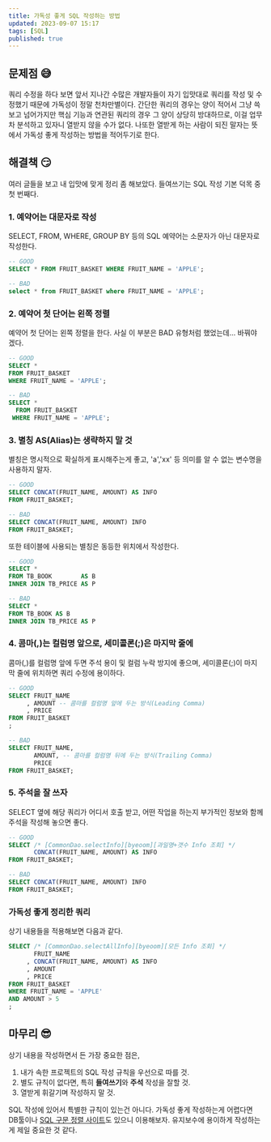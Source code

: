 ```yaml
---
title: 가독성 좋게 SQL 작성하는 방법
updated: 2023-09-07 15:17
tags: [SQL]
published: true
---
```


## 문제점 &#128517;
쿼리 수정을 하다 보면 앞서 지나간 수많은 개발자들이 자기 입맛대로 쿼리를 작성 및 수정했기 때문에 가독성이 정말 천차만별이다. 간단한 쿼리의 경우는 양이 적어서 그냥 쓱 보고 넘어가지만 핵심 기능과 연관된 쿼리의 경우 그 양이 상당히 방대하므로, 이걸 업무차 분석하고 있자니 열받지 않을 수가 없다. 나또한 열받게 하는 사람이 되진 말자는 뜻에서 가독성 좋게 작성하는 방법을 적어두기로 한다.



## 해결책 &#128527;
여러 글들을 보고 내 입맛에 맞게 정리 좀 해보았다. 들여쓰기는 SQL 작성 기본 덕목 중 첫 번째다.

### 1. 예약어는 대문자로 작성
SELECT, FROM, WHERE, GROUP BY 등의 SQL 예약어는 소문자가 아닌 대문자로 작성한다.
```SQL
-- GOOD
SELECT * FROM FRUIT_BASKET WHERE FRUIT_NAME = 'APPLE';

-- BAD
select * from FRUIT_BASKET where FRUIT_NAME = 'APPLE';
```

### 2. 예약어 첫 단어는 왼쪽 정렬
예약어 첫 단어는 왼쪽 정렬을 한다. 사실 이 부분은 BAD 유형처럼 했었는데... 바꿔야겠다.
```SQL
-- GOOD
SELECT * 
FROM FRUIT_BASKET 
WHERE FRUIT_NAME = 'APPLE';

-- BAD
SELECT * 
  FROM FRUIT_BASKET 
 WHERE FRUIT_NAME = 'APPLE';
```

### 3. 별칭 AS(Alias)는 생략하지 말 것
별칭은 명시적으로 확실하게 표시해주는게 좋고, 'a','xx' 등 의미를 알 수 없는 변수명을 사용하지 말자.
```SQL
-- GOOD
SELECT CONCAT(FRUIT_NAME, AMOUNT) AS INFO 
FROM FRUIT_BASKET;

-- BAD
SELECT CONCAT(FRUIT_NAME, AMOUNT) INFO
FROM FRUIT_BASKET;
```
또한 테이블에 사용되는 별칭은 동등한 위치에서 작성한다.
```SQL
-- GOOD
SELECT *
FROM TB_BOOK        AS B
INNER JOIN TB_PRICE AS P

-- BAD
SELECT *
FROM TB_BOOK AS B
INNER JOIN TB_PRICE AS P
```

### 4. 콤마(,)는 컬럼명 앞으로, 세미콜론(;)은 마지막 줄에
콤마(,)를 컬럼명 앞에 두면 주석 용이 및 컬럼 누락 방지에 좋으며, 세미콜론(;)이 마지막 줄에 위치하면 쿼리 수정에 용이하다. 
```SQL
-- GOOD
SELECT FRUIT_NAME
     , AMOUNT -- 콤마를 컬럼명 앞에 두는 방식(Leading Comma)
     , PRICE
FROM FRUIT_BASKET
;

-- BAD
SELECT FRUIT_NAME,
       AMOUNT, -- 콤마를 컬럼명 뒤에 두는 방식(Trailing Comma)
       PRICE
FROM FRUIT_BASKET;
```

### 5. 주석을 잘 쓰자
SELECT 옆에 해당 쿼리가 어디서 호출 받고, 어떤 작업을 하는지 부가적인 정보와 함께 주석을 작성해 놓으면 좋다.
```SQL
-- GOOD
SELECT /* [CommonDao.selectInfo][byeoom][과일명+갯수 Info 조회] */
       CONCAT(FRUIT_NAME, AMOUNT) AS INFO 
FROM FRUIT_BASKET;

-- BAD
SELECT CONCAT(FRUIT_NAME, AMOUNT) INFO
FROM FRUIT_BASKET;
```

### 가독성 좋게 정리한 쿼리
상기 내용들을 적용해보면 다음과 같다.
```SQL
SELECT /* [CommonDao.selectAllInfo][byeoom][모든 Info 조회] */
       FRUIT_NAME
     , CONCAT(FRUIT_NAME, AMOUNT) AS INFO
     , AMOUNT
     , PRICE
FROM FRUIT_BASKET
WHERE FRUIT_NAME = 'APPLE'
AND AMOUNT > 5
;
```


## 마무리 &#128526;
상기 내용을 작성하면서 든 가장 중요한 점은,
 1. 내가 속한 프로젝트의 SQL 작성 규칙을 우선으로 따를 것.
 2. 별도 규칙이 없다면, 특히 **들여쓰기**와 **주석** 작성을 잘할 것.
 3. 열받게 휘갈기며 작성하지 말 것.

SQL 작성에 있어서 특별한 규칙이 있는건 아니다. 가독성 좋게 작성하는게 어렵다면 DB툴이나 [SQL 구문 정렬 사이트](https://www.dpriver.com/pp/sqlformat.htm)도 있으니 이용해보자. 유지보수에 용이하게 작성하는게 제일 중요한 것 같다.